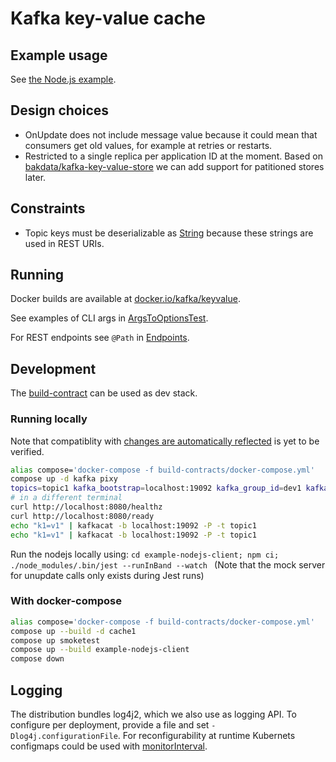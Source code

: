 
# Kafka key-value cache

## Example usage

See [the Node.js example](./example-nodejs-client/cache-update-flow.spec.js).

## Design choices

 * OnUpdate does not include message value because it could mean that consumers get old values, for example at retries or restarts.
 * Restricted to a single replica per application ID at the moment. Based on [bakdata/kafka-key-value-store](https://medium.com/bakdata/queryable-kafka-topics-with-kafka-streams-8d2cca9de33f) we can add support for patitioned stores later.

## Constraints

 * Topic keys must be deserializable as [String](https://kafka.apache.org/21/javadoc/org/apache/kafka/common/serialization/Serdes.html#String--) because these strings are used in REST URIs.

## Running

Docker builds are available at [docker.io/kafka/keyvalue](https://hub.docker.com/r/yolean/kafka-keyvalue).

See examples of CLI args in [ArgsToOptionsTest](./src/test/java/se/yolean/kafka/keyvalue/cli/ArgsToOptionsTest.java).

For REST endpoints see `@Path` in [Endpoints](./src/main/java/se/yolean/kafka/keyvalue/Endpoints.java).

## Development

The [build-contract](https://github.com/Yolean/build-contract/) can be used as dev stack.

### Running locally

Note that compatiblity with [changes are automatically reflected](https://quarkus.io/guides/maven-tooling#development-mode) is yet to be verified.

```bash
alias compose='docker-compose -f build-contracts/docker-compose.yml'
compose up -d kafka pixy
topics=topic1 kafka_bootstrap=localhost:19092 kafka_group_id=dev1 kafka_offset_reset=latest mvn compile quarkus:dev
# in a different terminal
curl http://localhost:8080/healthz
curl http://localhost:8080/ready
echo "k1=v1" | kafkacat -b localhost:19092 -P -t topic1
echo "k1=v1" | kafkacat -b localhost:19092 -P -t topic1
```

Run the nodejs locally using: `cd example-nodejs-client; npm ci; ./node_modules/.bin/jest --runInBand --watch `
(Note that the mock server for unupdate calls only exists during Jest runs)

### With docker-compose

```bash
alias compose='docker-compose -f build-contracts/docker-compose.yml'
compose up --build -d cache1
compose up smoketest
compose up --build example-nodejs-client
compose down
```

## Logging

The distribution bundles log4j2, which we also use as logging API.
To configure per deployment, provide a file and set `-Dlog4j.configurationFile`.
For reconfigurability at runtime Kubernets configmaps could be used with [monitorInterval](https://logging.apache.org/log4j/2.x/manual/configuration.html#AutomaticReconfiguration).
